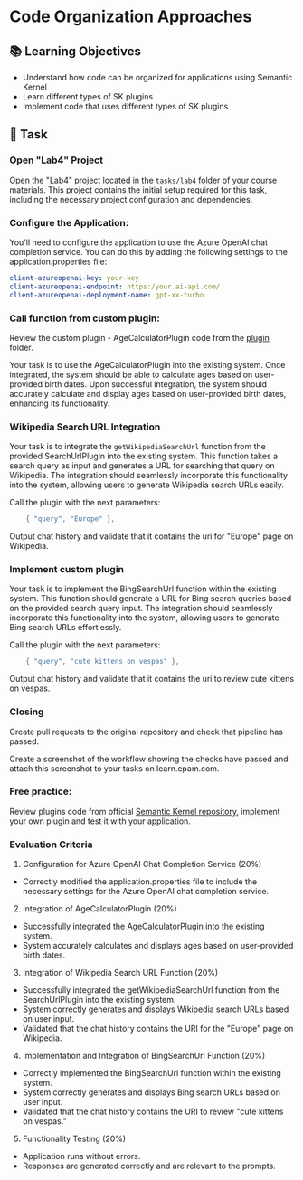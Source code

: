 # Code Organization Approaches

## 📚 Learning Objectives
- Understand how code can be organized for applications using Semantic Kernel
- Learn different types of SK plugins
- Implement code that uses different types of SK plugins

## 📑 Task

### Open "Lab4" Project

Open the "Lab4" project located in the  [`tasks/lab4` folder](https://git.epam.com/epm-cdp/global-java-foundation-program/java-courses/-/tree/main/gen-ai-bootcamp/tasks/lab4/gen_ai_training) of your course materials. This project contains the initial setup required for this task, including the necessary project configuration and dependencies.

### Configure the Application:

You'll need to configure the application to use the Azure OpenAI chat completion service. You can do this by adding the following settings to the application.properties file:

```yaml
client-azureopenai-key: your-key
client-azureopenai-endpoint: https:/your.ai-api.com/ 
client-azureopenai-deployment-name: gpt-xx-turbo
```

### Call function from custom plugin:

Review the custom plugin - AgeCalculatorPlugin code from the  [plugin](https://git.epam.com/epm-cdp/global-java-foundation-program/java-courses/-/tree/main/gen-ai-bootcamp/tasks/lab4/gen_ai_training/src/main/java/com/epam/training/gen/ai/semantic/plugin) folder.

Your task is to use the AgeCalculatorPlugin into the existing system. 
Once integrated, the system should be able to calculate ages based on user-provided birth dates.
Upon successful integration, the system should accurately calculate and display ages based on user-provided birth dates, enhancing its functionality.

### Wikipedia Search URL Integration

Your task is to integrate the `getWikipediaSearchUrl` function from the provided
SearchUrlPlugin into the existing system. This function takes a search query
as input and generates a URL for searching that query on Wikipedia. The
integration should seamlessly incorporate this functionality into the system,
allowing users to generate Wikipedia search URLs easily.

Call the plugin with the next parameters:
```csharp
    { "query", "Europe" },
```
Output chat history and validate that it contains the uri for "Europe" page on Wikipedia.

### Implement custom plugin
Your task is to implement the BingSearchUrl function within the existing system.
This function should generate a URL for Bing search queries based on the provided
search query input. The integration should seamlessly incorporate this functionality
into the system, allowing users to generate Bing search URLs effortlessly.

Call the plugin with the next parameters:
```csharp
    { "query", "cute kittens on vespas" },
```
Output chat history and validate that it contains the uri to review cute kittens on vespas.
### Closing

Create pull requests to the original repository and check that pipeline has passed.

Create a screenshot of the workflow showing the checks have passed and attach this screenshot to your tasks on learn.epam.com.

### Free practice:
Review plugins code from official [Semantic Kernel repository](https://github.com/microsoft/semantic-kernel/tree/main/dotnet/src/Plugins), implement your own plugin and test it with your application.

### Evaluation Criteria

1. Configuration for Azure OpenAI Chat Completion Service (20%)
- Correctly modified the application.properties file to include the necessary settings for the Azure OpenAI chat completion service.

2. Integration of AgeCalculatorPlugin (20%)
- Successfully integrated the AgeCalculatorPlugin into the existing system.
- System accurately calculates and displays ages based on user-provided birth dates.

3. Integration of Wikipedia Search URL Function (20%)
- Successfully integrated the getWikipediaSearchUrl function from the SearchUrlPlugin into the existing system.
- System correctly generates and displays Wikipedia search URLs based on user input.
- Validated that the chat history contains the URI for the "Europe" page on Wikipedia.

4. Implementation and Integration of BingSearchUrl Function (20%)
- Correctly implemented the BingSearchUrl function within the existing system.
- System correctly generates and displays Bing search URLs based on user input.
- Validated that the chat history contains the URI to review "cute kittens on vespas."

5. Functionality Testing (20%)
- Application runs without errors.
- Responses are generated correctly and are relevant to the prompts.